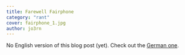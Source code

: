 ```yaml
---
title: Farewell Fairphone
category: "rant"
cover: fairphone_1.jpg
author: jo3rn
---
```


No English version of this blog post (yet). Check out the [German one](/de/blog/farewell-fairphone).

